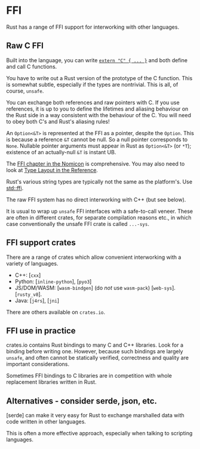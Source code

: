 FFI
===

[comment]: # ( Copyright 2021 Ian Jackson and contributors  )
[comment]: # ( SPDX-License-Identifier: MIT                 )
[comment]: # ( There is NO WARRANTY.                        )

Rust has a range of FFI support
for interworking with other languages.

Raw C FFI
---------

Built into the language,
you can write [`extern "C" { ... }`](https://doc.rust-lang.org/book/ch19-01-unsafe-rust.html#using-extern-functions-to-call-external-code)
and both define and call C functions.

You have to write out a Rust version of the prototype of the C function.
This is somewhat subtle,
especially if the types are nontrivial.
This is all, of course, `unsafe`.

You can exchange both references and raw pointers with C.
If you use references, it is up to you to define the lifetimes
and aliasing behaviour
on the Rust side in a way consistent with the behaviour of the C.
You will need to obey both C's and Rust's aliasing rules!

An `Option<&T>` is represented at the FFI as a pointer,
despite the `Option`.
This is because a reference `&T` cannot be null.
So a null pointer corresponds to `None`.
Nullable pointer arguments must appear in Rust as
`Option<&T>` (or `*T`);
existence of an actually-null `&T` is instant UB.

The
[FFI chapter in the Nomicon](https://doc.rust-lang.org/nomicon/ffi.html)
is comprehensive.
You may also need to look at 
[Type Layout in the Reference](https://doc.rust-lang.org/reference/type-layout.html).

Rust's various string types are typically not the same as the platform's.
Use [std::ffi](file:///home/rustcargo/docs/share/doc/rust/html/std/ffi/).

The raw FFI system has no direct interworking with C++
(but see below).

It is usual to wrap up `unsafe` FFI interfaces
with a safe-to-call veneer.
These are often in different crates,
for separate compilation reasons etc.,
in which case conventionally the unsafe FFI crate is called `...-sys`.


FFI support crates
------------------

There are a range of crates which allow convenient interworking
with a variety of languages.

 * C++: [`cxx`]
 * Python: [`inline-python`], [`pyo3`]
 * JS/DOM/WASM: [`wasm-bindgen`] (do *not* use `wasm-pack`) [`web-sys`].  [`rusty_v8`].
 * Java: [`j4rs`], [`jni`]

There are others available on `crates.io`.


FFI use in practice
-------------------

crates.io contains Rust bindings to many C and C++ libraries.
Look for a binding before writing one.
However,
because such bindings are largely `unsafe`,
and often cannot be statically verified,
correctness and quality are important considerations.

Sometimes FFI bindings to C libraries are in competition with
whole replacement libraries written in Rust.


Alternatives - consider serde, json, etc.
-----------------------------------------

[serde] can make it very easy for Rust to exchange
marshalled data with code written in other languages.

This is often a more effective approach,
especially when talking to scripting languages.
